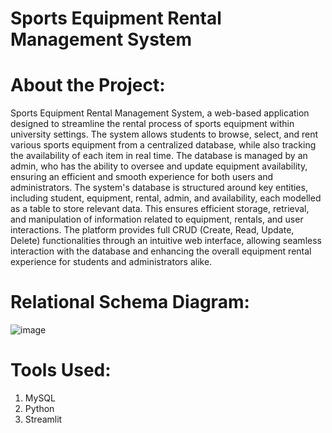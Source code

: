 # Sports Equipment Rental Management System

# About the Project:

Sports Equipment Rental Management System, a web-based application designed to streamline the rental process of sports equipment within university settings. The system allows students to browse, select, and rent various sports equipment from a centralized database, while also tracking the availability of each item in real time. The database is managed by an admin, who has the ability to oversee and update equipment availability, ensuring an efficient and smooth experience for both users and administrators. The system's database is structured around key entities, including student, equipment, rental, admin, and availability, each modelled as a table to store relevant data. This ensures efficient storage, retrieval, and manipulation of information related to equipment, rentals, and user interactions. The platform provides full CRUD (Create, Read, Update, Delete) functionalities through an intuitive web interface, allowing seamless interaction with the database and enhancing the overall equipment rental experience for students and administrators alike.

# Relational Schema Diagram:

![image](https://github.com/user-attachments/assets/3de5f848-b0ec-43ea-9e0f-49a0c70f50a8)

# Tools Used:
1. MySQL
2. Python
3. Streamlit
